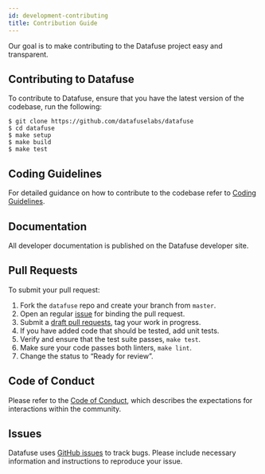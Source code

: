 ```yaml
---
id: development-contributing
title: Contribution Guide
---
```


Our goal is to make contributing to the Datafuse project easy and transparent.

## Contributing to Datafuse

To contribute to Datafuse, ensure that you have the latest version of the codebase, run the following:
```
$ git clone https://github.com/datafuselabs/datafuse
$ cd datafuse
$ make setup
$ make build
$ make test
```

## Coding Guidelines

For detailed guidance on how to contribute to the codebase refer to [Coding Guidelines](coding-guidelines.md).

## Documentation

All developer documentation is published on the Datafuse developer site. 

## Pull Requests

To submit your pull request:

1. Fork the `datafuse` repo and create your branch from `master`.
2. Open an regular [issue](https://github.com/datafuselabs/datafuse/issues/new/choose) for binding the pull request.
3. Submit a [draft pull requests](https://github.blog/2019-02-14-introducing-draft-pull-requests/), tag your work in progress.
4. If you have added code that should be tested, add unit tests.
5. Verify and ensure that the test suite passes, `make test`.
6. Make sure your code passes both linters, `make lint`.
7. Change the status to “Ready for review”.

## Code of Conduct
Please refer to the [Code of Conduct](../policies/code-of-conduct.md), which describes the expectations for interactions within the community.

## Issues

Datafuse uses [GitHub issues](https://github.com/datafuselabs/datafuse/issues) to track bugs. Please include necessary information and instructions to reproduce your issue. 
